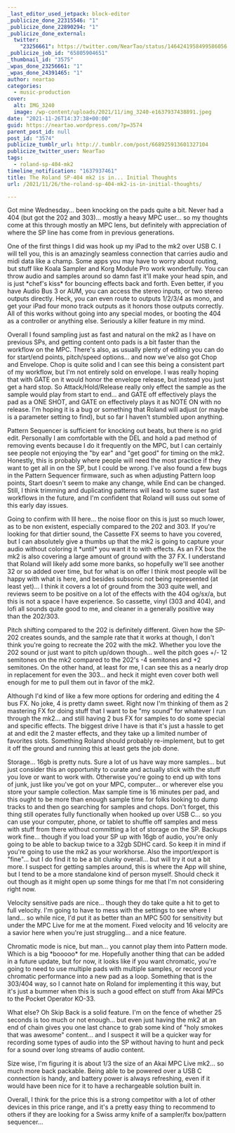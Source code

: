 ```yaml
---
_last_editor_used_jetpack: block-editor
_publicize_done_22315546: "1"
_publicize_done_22890294: "1"
_publicize_done_external:
  twitter:
    "23256661": https://twitter.com/NearTao/status/1464241958499586056
_publicize_job_id: "65805904651"
_thumbnail_id: "3575"
_wpas_done_23256661: "1"
_wpas_done_24391465: "1"
author: neartao
categories:
  - music-production
cover:
  alt: IMG_3240
  image: /wp-content/uploads/2021/11/img_3240-e1637937438891.jpeg
date: "2021-11-26T14:37:38+00:00"
guid: https://neartao.wordpress.com/?p=3574
parent_post_id: null
post_id: "3574"
publicize_tumblr_url: http://.tumblr.com/post/668925913601327104
publicize_twitter_user: NearTao
tags:
  - roland-sp-404-mk2
timeline_notification: "1637937461"
title: The Roland SP-404 mk2 is in... Initial Thoughts
url: /2021/11/26/the-roland-sp-404-mk2-is-in-initial-thoughts/

---
```

Got mine Wednesday... been knocking on the pads quite a bit. Never had a 404 (but got the 202 and 303)... mostly a heavy MPC user... so my thoughts come at this through mostly an MPC lens, but definitely with appreciation of where the SP line has come from in previous generations.

One of the first things I did was hook up my iPad to the mk2 over USB C. I will tell you, this is an amazingly seamless connection that carries audio and midi data like a champ. Some apps you may have to worry about routing, but stuff like Koala Sampler and Korg Module Pro work wonderfully. You can throw audio and samples around so damn fast it'll make your head spin, and is just \*chef's kiss\* for bouncing effects back and forth. Even better, if you have Audio Bus 3 or AUM, you can access the stereo inputs, or two stereo outputs directly. Heck, you can even route to outputs 1/2/3/4 as mono, and get your iPad four mono track outputs as it honors those outputs correctly. All of this works without going into any special modes, or booting the 404 as a controller or anything else. Seriously a killer feature in my mind.

Overall I found sampling just as fast and natural on the mk2 as I have on previous SPs, and getting content onto pads is a bit faster than the workflow on the MPC. There's also, as usually plenty of editing you can do for start/end points, pitch/speed options... and now we've also got Chop and Envelope. Chop is quite solid and I can see this being a consistent part of my workflow, but I'm not entirely sold on envelope. I was really hoping that with GATE on it would honor the envelope release, but instead you just get a hard stop. So Attack/Hold/Release really only effect the sample as the sample would play from start to end... and GATE off effectively plays the pad as a ONE SHOT, and GATE on effectively plays it as NOTE ON with no release. I'm hoping it is a bug or something that Roland will adjust (or maybe is a parameter setting to find), but so far I haven't stumbled upon anything.

Pattern Sequencer is sufficient for knocking out beats, but there is no grid edit. Personally I am comfortable with the DEL and hold a pad method of removing events because I do it frequently on the MPC, but I can certainly see people not enjoying the "by ear" and "get good" for timing on the mk2. Honestly, this is probably where people will need the most practice if they want to get all in on the SP, but I could be wrong. I've also found a few bugs in the Pattern Sequencer firmware, such as when adjusting Pattern loop points, Start doesn't seem to make any change, while End can be changed. Still, I think trimming and duplicating patterns will lead to some super fast workflows in the future, and I'm confident that Roland will suss out some of this early day issues.

Going to confirm with Ill here... the noise floor on this is just so much lower, as to be non existent, especially compared to the 202 and 303. If you're looking for that dirtier sound, the Cassette FX seems to have you covered, but I can absolutely give a thumbs up that the mk2 is going to capture your audio without coloring it \*until\* you want it to with effects. As an FX box the mk2 is also covering a large amount of ground with the 37 FX. I understand that Roland will likely add some more banks, so hopefully we'll see another 32 or so added over time, but for what is on offer I think most people will be happy with what is here, and besides subsonic not being represented (at least yet)... I think it covers a lot of ground from the 303 quite well, and reviews seem to be positive on a lot of the effects with the 404 og/sx/a, but this is not a space I have experience. So cassette, vinyl (303 and 404), and lofi all sounds quite good to me, and cleaner in a generally positive way than the 202/303.

Pitch shifting compared to the 202 is definitely different. Given how the SP-202 creates sounds, and the sample rate that it works at though, I don't think you're going to recreate the 202 with the mk2. Whether you love the 202 sound or just want to pitch up/down though... well the pitch goes +/- 12 semitones on the mk2 compared to the 202's -4 semitones and +2 semitones. On the other hand, at least for me, I can see this as a nearly drop in replacement for even the 303... and heck it might even cover both well enough for me to pull them out in favor of the mk2.

Although I'd kind of like a few more options for ordering and editing the 4 bus FX. No joke, 4 is pretty damn sweet. Right now I'm thinking of them as 2 mastering FX for doing stuff that I want to be "my sound" for whatever I run through the mk2... and still having 2 bus FX for samples to do some special and specific effects. The biggest drive I have is that it's just a hassle to get at and edit the 2 master effects, and they take up a limited number of favorites slots. Something Roland should probably re-implement, but to get it off the ground and running this at least gets the job done.

Storage... 16gb is pretty nuts. Sure a lot of us have way more samples... but just consider this an opportunity to curate and actually stick with the stuff you love or want to work with. Otherwise you're going to end up with tons of junk, just like you've got on your MPC, computer... or wherever else you store your sample collection. Max sample time is 16 minutes per pad, and this ought to be more than enough sample time for folks looking to dump tracks to and then go searching for samples and chops. Don't forget, this thing still operates fully functionally when hooked up over USB C... so you can use your computer, phone, or tablet to shuffle off samples and mess with stuff from there without committing a lot of storage on the SP. Backups work fine... though if you load your SP up with 16gb of audio, you're only going to be able to backup twice to a 32gb SDHC card. So keep it in mind if you're going to use the mk2 as your workhorse. Also the import/export is "fine"... but I do find it to be a bit clunky overall... but will try it out a bit more. I suspect for getting samples around, this is where the App will shine, but I tend to be a more standalone kind of person myself. Should check it out though as it might open up some things for me that I'm not considering right now.

Velocity sensitive pads are nice... though they do take quite a hit to get to full velocity. I'm going to have to mess with the settings to see where I land... so while nice, I'd put it as better than an MPC 500 for sensitivity but under the MPC Live for me at the moment. Fixed velocity and 16 velocity are a savior here when you're just struggling... and a nice feature.

Chromatic mode is nice, but man... you cannot play them into Pattern mode. Which is a big \*booooo\* for me. Hopefully another thing that can be added in a future update, but for now, it looks like if you want chromatic, you're going to need to use multiple pads with multiple samples, or record your chromatic performance into a new pad as a loop. Something that is the 303/404 way, so I cannot hate on Roland for implementing it this way, but it's just a bummer when this is such a good effect on stuff from Akai MPCs to the Pocket Operator KO-33.

What else? Oh Skip Back is a solid feature. I'm on the fence of whether 25 seconds is too much or not enough... but even just having the mk2 at an end of chain gives you one last chance to grab some kind of "holy smokes that was awesome" content... and I suspect it will be a quicker way for recording some types of audio into the SP without having to hunt and peck for a sound over long streams of audio content.

Size wise, I'm figuring it is about 1/3 the size of an Akai MPC Live mk2... so much more back packable. Being able to be powered over a USB C connection is handy, and battery power is always refreshing, even if it would have been nice for it to have a rechargeable solution built in.

Overall, I think for the price this is a strong competitor with a lot of other devices in this price range, and it's a pretty easy thing to recommend to others if they are looking for a Swiss army knife of a sampler/fx box/pattern sequencer...
